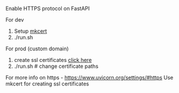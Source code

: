 Enable HTTPS protocol on FastAPI


For dev

1. Setup [mkcert](https://github.com/FiloSottile/mkcert)
2. ./run.sh

For prod (custom domain)

1. create ssl certificates [click here](https://www.linode.com/docs/security/ssl/install-lets-encrypt-to-create-ssl-certificates/)
2. ./run.sh # change certificate paths


For more info on https - https://www.uvicorn.org/settings/#https
Use mkcert for creating ssl certificates